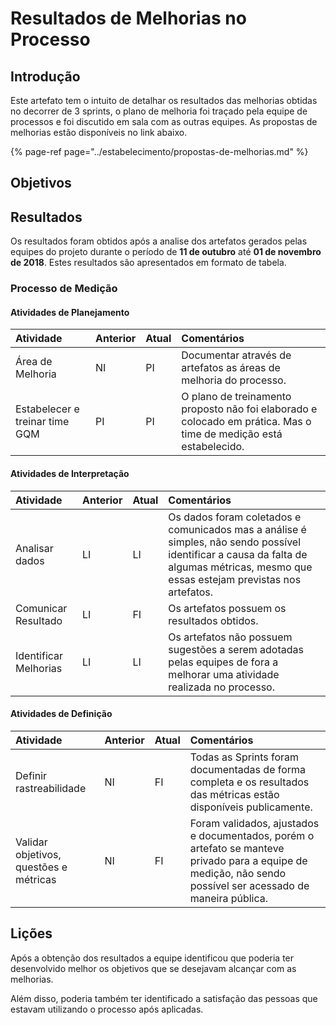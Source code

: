 # Resultados de Melhorias no Processo

## Introdução

Este artefato tem o intuito de detalhar os resultados das melhorias obtidas no decorrer de 3 sprints, o plano de melhoria foi traçado pela equipe de processos e foi discutido em sala com as outras equipes. As propostas de melhorias estão disponíveis no link abaixo.

{% page-ref page="../estabelecimento/propostas-de-melhorias.md" %}

## Objetivos

## Resultados

Os resultados foram obtidos após a analise dos artefatos gerados pelas equipes do projeto durante o período de **11 de outubro** até **01 de novembro de 2018**. Estes resultados são apresentados em formato de tabela.

### Processo de Medição

#### Atividades de Planejamento

| Atividade | Anterior | Atual | **Comentários** |
| :--- | :--- | :--- | :--- |
| Área de Melhoria | NI | PI | Documentar através de artefatos as áreas de melhoria do processo. |
| Estabelecer e treinar time GQM | PI | PI | O plano de treinamento proposto não foi elaborado e colocado em prática. Mas o time de medição está estabelecido. |

#### Atividades de Interpretação

| Atividade | Anterior | Atual | Comentários |
| :--- | :--- | :--- | :--- |
| Analisar dados | LI | LI | Os dados foram coletados e comunicados mas a análise é simples, não sendo possível identificar a causa da falta de algumas métricas, mesmo que essas estejam previstas nos artefatos. |
| Comunicar Resultado | LI | FI | Os artefatos possuem os resultados obtidos. |
| Identificar Melhorias | LI | LI | Os artefatos não possuem sugestões a serem adotadas pelas equipes de fora a melhorar uma atividade realizada no processo. |

#### Atividades de Definição

| Atividade | Anterior | Atual | Comentários |
| :--- | :--- | :--- | :--- |
| Definir rastreabilidade | NI | FI | Todas as Sprints foram documentadas de forma completa e os resultados das métricas estão disponíveis publicamente. |
| Validar objetivos, questões e métricas | NI | FI | Foram validados, ajustados e documentados, porém o artefato se manteve privado para a equipe de medição, não sendo possível ser acessado de maneira pública. |

## Lições

Após a obtenção dos resultados a equipe identificou que poderia ter desenvolvido melhor os objetivos que se desejavam alcançar com as melhorias.

Além disso, poderia também ter identificado a satisfação das pessoas que estavam utilizando o processo após aplicadas.


